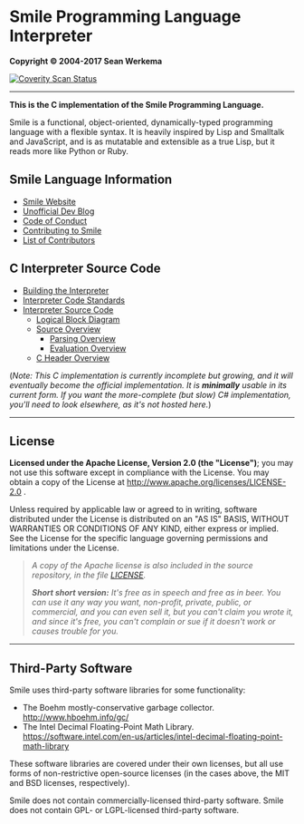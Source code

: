 # Smile Programming Language Interpreter

**Copyright &copy; 2004-2017 Sean Werkema**

[![Coverity Scan Status](https://scan.coverity.com/projects/seanofw-smile/badge.svg?flat=1)](https://scan.coverity.com/projects/seanofw-smile)

-------------

**This is the C implementation of the Smile Programming Language.**

Smile is a functional, object-oriented, dynamically-typed programming
language with a flexible syntax.  It is heavily inspired by Lisp and
Smalltalk and JavaScript, and is as mutatable and extensible as a true
Lisp, but it reads more like Python or Ruby.

## Smile Language Information

  * [Smile Website](http://www.smile-lang.org)
  * [Unofficial Dev Blog](http://www.werkema.com)
  * [Code of Conduct](CODE-OF-CONDUCT.md)
  * [Contributing to Smile](CONTRIBUTING.md)
  * [List of Contributors](CONTRIBUTORS.md)

## C Interpreter Source Code

  * [Building the Interpreter](BUILD.md)
  * [Interpreter Code Standards](CODE-STANDARDS.md)
  * [Interpreter Source Code](smilelib)
    * [Logical Block Diagram](docs/Smile%20Interpreter%20Logical%20Block%20Diagram.png)
    * [Source Overview](smilelib/src)
      * [Parsing Overview](smilelib/src/parsing)
      * [Evaluation Overview](smilelib/src/eval)
    * [C Header Overview](smilelib/include)

(_Note: This C implementation is currently incomplete but growing,
and it will eventually become the official implementation.  It is **minimally**
usable in its current form.  If you want the more-complete
(but slow) C# implementation, you'll need to look elsewhere,
as it's not hosted here._)

-------------

## License

**Licensed under the Apache License, Version 2.0 (the "License")**;
you may not use this software except in compliance with the License.
You may obtain a copy of the License at http://www.apache.org/licenses/LICENSE-2.0 .

Unless required by applicable law or agreed to in writing, software
distributed under the License is distributed on an "AS IS" BASIS,
WITHOUT WARRANTIES OR CONDITIONS OF ANY KIND, either express or implied.
See the License for the specific language governing permissions and
limitations under the License.

> _A copy of the Apache license is also included in the source repository,
in the file [LICENSE](LICENSE)._
> 
> _**Short short version:** It's free as in speech and free as in beer.  You can use it any way you want, non-profit, private, public, or commercial, and you can even sell it, but you can't claim you wrote it, and since it's free, you can't complain or sue if it doesn't work or causes trouble for you._

-------------

## Third-Party Software

Smile uses third-party software libraries for some functionality:

- The Boehm mostly-conservative garbage collector.  http://www.hboehm.info/gc/
- The Intel Decimal Floating-Point Math Library.  https://software.intel.com/en-us/articles/intel-decimal-floating-point-math-library

These software libraries are covered under their own licenses, but all use forms of
non-restrictive open-source licenses (in the cases above, the MIT and BSD licenses,
respectively).

Smile does not contain commercially-licensed third-party software.
Smile does not contain GPL- or LGPL-licensed third-party software.

